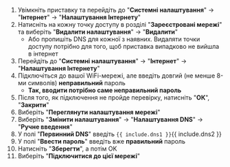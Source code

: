 1.  Увімкніть приставку та перейдіть до "**Системні налаштування**" -> "**Інтернет**" -> "**Налаштування Інтернету**"
2.  Натисніть на кожну точку доступу в розділі "**Зареєстровані мережі**" та виберіть "**Видалити налаштування**" -> "**Видалити**"
    *   Або пропишіть DNS для кожної з наявних. Видаляти точки доступу потрібно для того, щоб приставка випадково не вийшла в інтернет
3.  Перейдіть до "**Системні налаштування**" -> "**Інтернет**" -> "**Налаштування Інтернету**"
4.  Підключіться до вашої WiFi-мережі, але введіть довгий (не менше 8-ми символів) **неправильний** пароль
    *   **Так, вводити потрібно саме неправильний пароль**
5.  Після того, як підключення не пройде перевірку, натисніть "**ОК**", "**Закрити**"
6.  Виберіть "**Переглянути налаштування мережі**"
7.  Виберіть "**Змінити налаштування**" -> "**Налаштування DNS**" -> "**Ручне введення**"
8.  У полі "**Первинний DNS**" введіть `{{ include.dns1 }}`{{ include.dns2 }}
9.  У полі "**Ввести пароль**" введіть вже **правильний** пароль
10. Натисніть "**Зберегти**", а потім OK
11. Виберіть "**Підключитися до цієї мережі**"